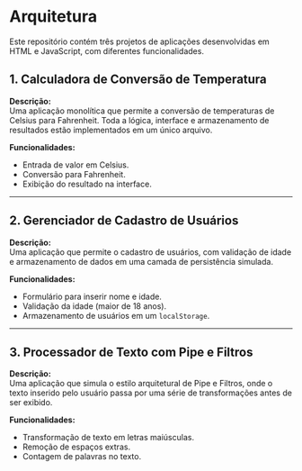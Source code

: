 # Arquitetura

Este repositório contém três projetos de aplicações desenvolvidas em HTML e JavaScript, com diferentes funcionalidades. 

## 1. Calculadora de Conversão de Temperatura

**Descrição:**  
Uma aplicação monolítica que permite a conversão de temperaturas de Celsius para Fahrenheit. Toda a lógica, interface e armazenamento de resultados estão implementados em um único arquivo.

**Funcionalidades:**  
- Entrada de valor em Celsius.
- Conversão para Fahrenheit.
- Exibição do resultado na interface.

---

## 2. Gerenciador de Cadastro de Usuários

**Descrição:**  
Uma aplicação que permite o cadastro de usuários, com validação de idade e armazenamento de dados em uma camada de persistência simulada.

**Funcionalidades:**  
- Formulário para inserir nome e idade.
- Validação da idade (maior de 18 anos).
- Armazenamento de usuários em um `localStorage`.

---

## 3. Processador de Texto com Pipe e Filtros

**Descrição:**  
Uma aplicação que simula o estilo arquitetural de Pipe e Filtros, onde o texto inserido pelo usuário passa por uma série de transformações antes de ser exibido.

**Funcionalidades:**  
- Transformação de texto em letras maiúsculas.
- Remoção de espaços extras.
- Contagem de palavras no texto.

